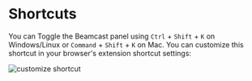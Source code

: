 # Shortcuts

You can Toggle the Beamcast panel using `Ctrl` + `Shift` + `K` on Windows/Linux or `Command` + `Shift` + `K` on Mac. You can customize this shortcut in your browser's extension shortcut settings:

![customize shortcut](https://fastly.jsdelivr.net/gh/egoist-bot/images@main/uPic/dAAm66.png)
